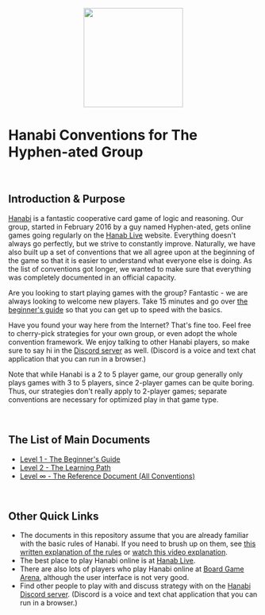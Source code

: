 <p align="center">
  <img src="img/hanabi.jpg" height="200" />
</p>

# Hanabi Conventions for The Hyphen-ated Group

<br />

## Introduction & Purpose

[Hanabi](https://boardgamegeek.com/boardgame/98778/hanabi) is a fantastic cooperative card game of logic and reasoning. Our group, started in February 2016 by a guy named Hyphen-ated, gets online games going regularly on the [Hanab Live](https://hanab.live) website. Everything doesn't always go perfectly, but we strive to constantly improve. Naturally, we have also built up a set of conventions that we all agree upon at the beginning of the game so that it is easier to understand what everyone else is doing. As the list of conventions got longer, we wanted to make sure that everything was completely documented in an official capacity.

Are you looking to start playing games with the group? Fantastic - we are always looking to welcome new players. Take 15 minutes and go over [the beginner's guide](Beginner.md) so that you can get up to speed with the basics.

Have you found your way here from the Internet? That's fine too. Feel free to cherry-pick strategies for your own group, or even adopt the whole convention framework. We enjoy talking to other Hanabi players, so make sure to say hi in the [Discord server](https://discord.gg/FADvkJp) as well. (Discord is a voice and text chat application that you can run in a browser.)

Note that while Hanabi is a 2 to 5 player game, our group generally only plays games with 3 to 5 players, since 2-player games can be quite boring. Thus, our strategies don't really apply to 2-player games; separate conventions are necessary for optimized play in that game type.

<br />

## The List of Main Documents

- [Level 1 - The Beginner's Guide](Beginner.md)
- [Level 2 - The Learning Path](Learning_Path.md)
- [Level ∞ - The Reference Document (All Conventions)](Reference.md)

<br />

## Other Quick Links

- The documents in this repository assume that you are already familiar with the basic rules of Hanabi. If you need to brush up on them, see [this written explanation of the rules](https://github.com/Zamiell/hanabi-live/blob/master/docs/RULES.md) or [watch this video explanation](https://www.youtube.com/watch?v=VrFCekQb4nY).
- The best place to play Hanabi online is at [Hanab Live](http://hanab.live/).
- There are also lots of players who play Hanabi online at [Board Game Arena](http://boardgamearena.com), although the user interface is not very good.
- Find other people to play with and discuss strategy with on the [Hanabi Discord server](https://discord.gg/FADvkJp). (Discord is a voice and text chat application that you can run in a browser.)
